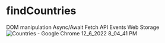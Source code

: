 # findCountries
 
DOM manipulation
Async/Await
Fetch
API
Events
Web Storage
![Countries - Google Chrome 12_6_2022 8_04_41 PM](https://user-images.githubusercontent.com/89099274/210269795-636e4167-ac7a-4b71-aa7b-90a12d6efa2d.png)



